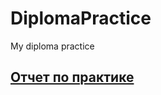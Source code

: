 # DiplomaPractice
My diploma practice
## [Отчет по практике](https://github.com/NikitaSH999/DiplomaPractice/blob/main/Отчет%20по%20практике%20Шимко%20Н.В.pdf)
